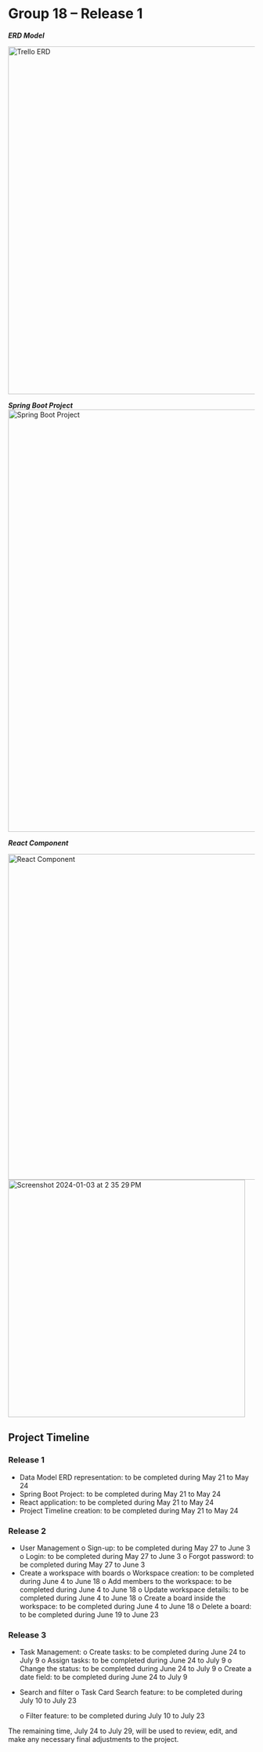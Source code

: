 # Group 18 – Release 1


***ERD Model***

<img width="709" alt="Trello ERD" src="https://github.com/msz-coder/Trello-Clone/assets/68924312/ac0a26d5-e685-4820-98e7-eba86ecdb1e0">


***Spring Boot Project***
<img width="861" alt="Spring Boot Project" src="https://github.com/msz-coder/Trello-Clone/assets/68924312/b1dbcaa0-cd59-4f21-82b1-07e2a1a99f05">


***React Component***

<img width="664" alt="React Component" src="https://github.com/msz-coder/Trello-Clone/assets/68924312/91fa5e45-896e-479a-8524-bd794ed2d0e9">

<img width="484" alt="Screenshot 2024-01-03 at 2 35 29 PM" src="https://github.com/msz-coder/Trello-Clone/assets/68924312/b61a0b4e-39a5-4023-abad-ee9165e4107b">

## Project Timeline

### Release 1 

- Data Model ERD representation: to be completed during May 21 to May 24
- Spring Boot Project: to be completed during May 21 to May 24
- React application: to be completed during May 21 to May 24
- Project Timeline creation: to be completed during May 21 to May 24

### Release 2 

- User Management
    o Sign-up: to be completed during May 27 to June 3
    o Login: to be completed during May 27 to June 3
    o Forgot password: to be completed during May 27 to June 3
- Create a workspace with boards
    o Workspace creation: to be completed during June 4 to June 18
    o Add members to the workspace: to be completed during June 4 to June 18
    o Update workspace details: to be completed during June 4 to June 18
    o Create a board inside the workspace: to be completed during June 4 to June 18
    o Delete a board: to be completed during June 19 to June 23

### Release 3 

- Task Management:
o Create tasks: to be completed during June 24 to July 9
o Assign tasks: to be completed during June 24 to July 9
o Change the status: to be completed during June 24 to July 9
o Create a date field: to be completed during June 24 to July 9

- Search and filter
    o Task Card Search feature: to be completed during July 10 to July 23
  
    o Filter feature: to be completed during July 10 to July 23

The remaining time, July 24 to July 29, will be used to review, edit, and make any necessary
final adjustments to the project.


